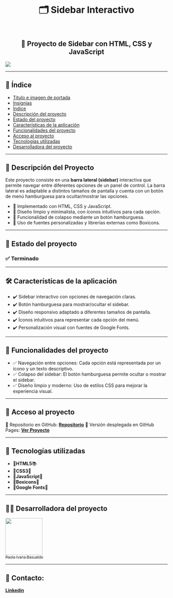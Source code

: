 <h1 id="titulo-e-imagen-de-portada" align="center">
🗂️ Sidebar Interactivo
</h1>
<br>
<h2 align="center">
📌 Proyecto de Sidebar con HTML, CSS y JavaScript
</h2>
<p id="insignias" align="left">
<img src="https://img.shields.io/badge/STATUS-TERMINADO-blue">
</p>

---

## 📌 Índice
- [Título e imagen de portada](#titulo-e-imagen-de-portada)
- [Insignias](#insignias)
- [Índice](#-índice)
- [Descripción del proyecto](#-descripción-del-proyecto)
- [Estado del proyecto](#-estado-del-proyecto)
- [Características de la aplicación](#caracteristicas)
- [Funcionalidades del proyecto](#-funcionalidades-del-proyecto)
- [Acceso al proyecto](#-acceso-al-proyecto)
- [Tecnologías utilizadas](#-tecnologías-utilizadas)
- [Desarrolladora del proyecto](#-desarrolladora-del-proyecto)
  
---

## 📖 Descripción del Proyecto
Este proyecto consiste en una **barra lateral (sidebar)** interactiva que permite navegar entre diferentes opciones de un panel de control. La barra lateral es adaptable a distintos tamaños de pantalla y cuenta con un botón de menú hamburguesa para ocultar/mostrar las opciones.

<ul>
<li>🔹 Implementado con HTML, CSS y JavaScript.</li>
<li>🔹 Diseño limpio y minimalista, con íconos intuitivos para cada opción.</li>
<li>🔹 Funcionalidad de colapso mediante un botón hamburguesa.</li>
<li>🔹 Uso de fuentes personalizadas y librerías externas como Boxicons.</li>
</ul>

---

## 🚧 Estado del proyecto
<h3 align="left">
✅ Terminado
</h3>

---

<h2 id="caracteristicas">🛠️ Características de la aplicación</h2>
<ul>
<li>✔️ Sidebar interactivo con opciones de navegación claras.</li>
<li>✔️ Botón hamburguesa para mostrar/ocultar el sidebar.</li>
<li>✔️ Diseño responsivo adaptado a diferentes tamaños de pantalla.</li>
<li>✔️ Íconos intuitivos para representar cada opción del menú.</li>
<li>✔️ Personalización visual con fuentes de Google Fonts.</li>
</ul>

---

## 🔧 Funcionalidades del proyecto
<ul>
<li>✅ Navegación entre opciones: Cada opción está representada por un ícono y un texto descriptivo.</li>
<li>✅ Colapso del sidebar: El botón hamburguesa permite ocultar o mostrar el sidebar.</li>
<li>✅ Diseño limpio y moderno: Uso de estilos CSS para mejorar la experiencia visual.</li>
</ul>

---

## 📁 Acceso al proyecto
🔗 Repositorio en GitHub:
**[Repositorio](https://github.com/tu-usuario/sidebar)**
🔗 Versión desplegada en GitHub Pages:
**[Ver Proyecto](https://tu-usuario.github.io/sidebar/)**

---

## 🚀 Tecnologías utilizadas
<ul>
<li>🔹<strong>HTML5</strong>📚</li>
<li>🔹<strong>CSS3</strong>💚</li>
<li>🔹<strong>JavaScript</strong>💪</li>
<li>🔹<strong>Boxicons</strong>📸</li>
<li>🔹<strong>Google Fonts</strong>🎨</li>
</ul>

---

## 👩‍💻 Desarrolladora del proyecto
[<img src="https://avatars.githubusercontent.com/u/117169838?v=4" width=115><br><sub>Paola Ivana Basualdo</sub>](https://github.com/PaolaBasualdo)

---

## 📩 Contacto:
**[Linkedin](https://www.linkedin.com/in/paola-ivana-basualdo/)**
